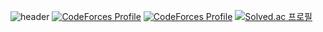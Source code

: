 ![header](https://capsule-render.vercel.app/api?type=rounded&color=auto&height=300&section=header&text=hello,%20world&fontSize=90)
[![CodeForces Profile](https://cf.leed.at?id=hoxym01a)](https://codeforces.com/profile/hoxym01a)
[![CodeForces Profile](https://cf.leed.at?id=ho_oxymola)](https://codeforces.com/profile/ho_oxymola)
[![Solved.ac
프로필](http://mazassumnida.wtf/api/generate_badge?boj=hoxymola)](https://solved.ac/hoxymola)
<!--
**HOXYMOLA/HOXYMOLA** is a ✨ _special_ ✨ repository because its `README.md` (this file) appears on your GitHub profile.

Here are some ideas to get you started:

- 🔭 I’m currently working on ...
- 🌱 I’m currently learning ...
- 👯 I’m looking to collaborate on ...
- 🤔 I’m looking for help with ...
- 💬 Ask me about ...
- 📫 How to reach me: ...
- 😄 Pronouns: ...
- ⚡ Fun fact: ...
-->
